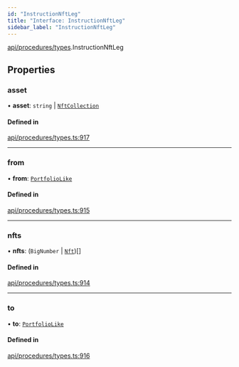```yaml
---
id: "InstructionNftLeg"
title: "Interface: InstructionNftLeg"
sidebar_label: "InstructionNftLeg"
---
```


[api/procedures/types](../../../../../modules/API/Procedures/Types/Types.md).InstructionNftLeg

## Properties

### asset

• **asset**: `string` \| [`NftCollection`](../../../../../classes/API/Entities/Asset/NonFungible/NftCollection/NftCollection.md)

#### Defined in

[api/procedures/types.ts:917](https://github.com/PolymeshAssociation/polymesh-sdk/blob/c53723bab/src/api/procedures/types.ts#L917)

___

### from

• **from**: [`PortfolioLike`](../../../../../modules/API/Entities/Types/Types.md#portfoliolike)

#### Defined in

[api/procedures/types.ts:915](https://github.com/PolymeshAssociation/polymesh-sdk/blob/c53723bab/src/api/procedures/types.ts#L915)

___

### nfts

• **nfts**: (`BigNumber` \| [`Nft`](../../../../../classes/API/Entities/Asset/NonFungible/Nft/Nft.md))[]

#### Defined in

[api/procedures/types.ts:914](https://github.com/PolymeshAssociation/polymesh-sdk/blob/c53723bab/src/api/procedures/types.ts#L914)

___

### to

• **to**: [`PortfolioLike`](../../../../../modules/API/Entities/Types/Types.md#portfoliolike)

#### Defined in

[api/procedures/types.ts:916](https://github.com/PolymeshAssociation/polymesh-sdk/blob/c53723bab/src/api/procedures/types.ts#L916)
